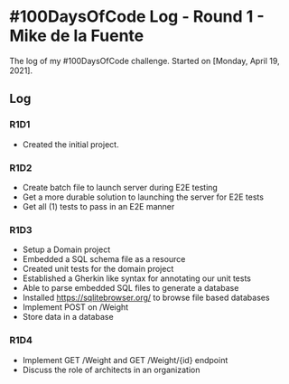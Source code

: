 # #100DaysOfCode Log - Round 1 - Mike de la Fuente

The log of my #100DaysOfCode challenge. Started on [Monday, April 19, 2021].

## Log

### R1D1 
* Created the initial project.

### R1D2
* Create batch file to launch server during E2E testing
* Get a more durable solution to launching the server for E2E tests
* Get all (1) tests to pass in an E2E manner

### R1D3
* Setup a Domain project
* Embedded a SQL schema file as a resource
* Created unit tests for the domain project
* Established a Gherkin like syntax for annotating our unit tests
* Able to parse embedded SQL files to generate a database 
* Installed https://sqlitebrowser.org/ to browse file based databases
* Implement POST on /Weight
* Store data in a database

### R1D4
* Implement GET /Weight and GET /Weight/{id} endpoint
* Discuss the role of architects in an organization